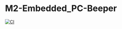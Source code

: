 # M2-Embedded_PC-Beeper
[![CI](https://github.com/harikrishnanm2411/M2-Embedded_PC-Beeper/actions/workflows/compile.yml/badge.svg)](https://github.com/harikrishnanm2411/M2-Embedded_PC-Beeper/actions/workflows/compile.yml)
